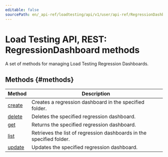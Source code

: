 ```yaml
---
editable: false
sourcePath: en/_api-ref/loadtesting/api/v1/user/api-ref/RegressionDashboard/index.md
---
```


# Load Testing API, REST: RegressionDashboard methods
A set of methods for managing Load Testing Regression Dashboards.

## Methods {#methods}
Method | Description
--- | ---
[create](create.md) | Creates a regression dashboard in the specified folder.
[delete](delete.md) | Deletes the specified regression dashboard.
[get](get.md) | Returns the specified regression dashboard.
[list](list.md) | Retrieves the list of regression dashboards in the specified folder.
[update](update.md) | Updates the specified regression dashboard.